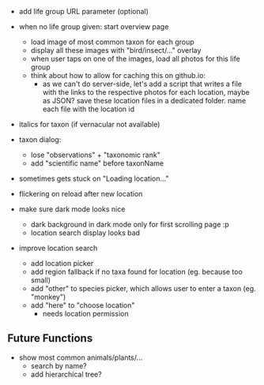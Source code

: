 + add life group URL parameter (optional)
+ when no life group given: start overview page
  + load image of most common taxon for each group
  + display all these images with "bird/insect/…" overlay
  + when user taps on one of the images, load all photos for this life group
  + think about how to allow for caching this on github.io:
    + as we can't do server-side, let's add a script that writes a file with the links to the respective photos for each location, maybe as JSON? save these location files in a dedicated folder. name each file with the location id

+ italics for taxon (if vernacular not available)
+ taxon dialog:
  + lose "observations" + "taxonomic rank"
  + add "scientific name" before taxonName
+ sometimes gets stuck on "Loading location..."
+ flickering on reload after new location
+ make sure dark mode looks nice
  + dark background in dark mode only for first scrolling page :p
  + location search display looks bad
+ improve location search
  + add location picker
  + add region fallback if no taxa found for location (eg. because too small)
  + add "other" to species picker, which allows user to enter a taxon (eg. "monkey")
  + add "here" to "choose location"
    + needs location permission

## Future Functions
+ show most common animals/plants/…
  + search by name?
  + add hierarchical tree?
